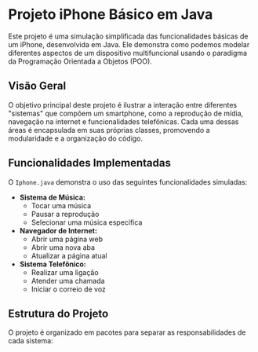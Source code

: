 # Projeto iPhone Básico em Java

Este projeto é uma simulação simplificada das funcionalidades básicas de um iPhone, desenvolvida em Java. Ele demonstra como podemos modelar diferentes aspectos de um dispositivo multifuncional usando o paradigma da Programação Orientada a Objetos (POO).

## Visão Geral

O objetivo principal deste projeto é ilustrar a interação entre diferentes "sistemas" que compõem um smartphone, como a reprodução de mídia, navegação na internet e funcionalidades telefônicas. Cada uma dessas áreas é encapsulada em suas próprias classes, promovendo a modularidade e a organização do código.

## Funcionalidades Implementadas

O `Iphone.java` demonstra o uso das seguintes funcionalidades simuladas:

* **Sistema de Música:**
    * Tocar uma música
    * Pausar a reprodução
    * Selecionar uma música específica
* **Navegador de Internet:**
    * Abrir uma página web
    * Abrir uma nova aba
    * Atualizar a página atual
* **Sistema Telefônico:**
    * Realizar uma ligação
    * Atender uma chamada
    * Iniciar o correio de voz

## Estrutura do Projeto

O projeto é organizado em pacotes para separar as responsabilidades de cada sistema: